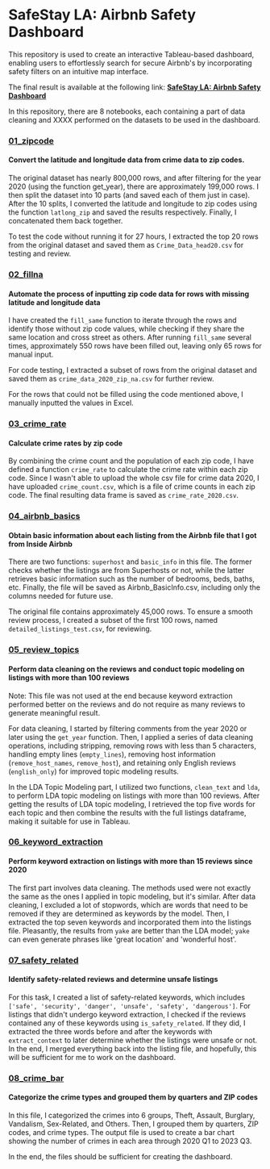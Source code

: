 # SafeStay LA: Airbnb Safety Dashboard

This repository is used to create an interactive Tableau-based dashboard, enabling users to effortlessly search for secure Airbnb's by incorporating safety filters on an intuitive map interface.

The final result is available at the following link:
**[SafeStay LA: Airbnb Safety Dashboard](https://public.tableau.com/views/SafeStayLAAirbnbSafetyDashboard/SafeStayLA?:language=en-US&:display_count=n&:origin=viz_share_link)**

In this repository, there are 8 notebooks, each containing a part of data cleaning and XXXX performed on the datasets to be used in the dashboard.

### [01_zipcode](01_zipcode.ipynb)
#### Convert the latitude and longitude data from crime data to zip codes.

The original dataset has nearly 800,000 rows, and after filtering for the year 2020 (using the function get_year), there are approximately 199,000 rows. I then split the dataset into 10 parts (and saved each of them just in case). After the 10 splits, I converted the latitude and longitude to zip codes using the function `latlong_zip` and saved the results respectively. Finally, I concatenated them back together.

To test the code without running it for 27 hours, I extracted the top 20 rows from the original dataset and saved them as `Crime_Data_head20.csv` for testing and review.

### [02_fillna](02_fillna.ipynb)
#### Automate the process of inputting zip code data for rows with missing latitude and longitude data

I have created the `fill_same` function to iterate through the rows and identify those without zip code values, while checking if they share the same location and cross street as others. After running `fill_same` several times, approximately 550 rows have been filled out, leaving only 65 rows for manual input.

For code testing, I extracted a subset of rows from the original dataset and saved them as `crime_data_2020_zip_na.csv` for further review.

For the rows that could not be filled using the code mentioned above, I manually inputted the values in Excel.

### [03_crime_rate](03_crime_rate.ipynb)
#### Calculate crime rates by zip code

By combining the crime count and the population of each zip code, I have defined a function `crime_rate` to calculate the crime rate within each zip code. Since I wasn't able to upload the whole csv file for crime data 2020, I have uploaded `crime_count.csv`, which is a file of crime counts in each zip code. The final resulting data frame is saved as `crime_rate_2020.csv`.

### [04_airbnb_basics](04_airbnb_basics.ipynb)
#### Obtain basic information about each listing from the Airbnb file that I got from Inside Airbnb

There are two functions: `superhost` and `basic_info` in this file. The former checks whether the listings are from Superhosts or not, while the latter retrieves basic information such as the number of bedrooms, beds, baths, etc. Finally, the file will be saved as Airbnb_BasicInfo.csv, including only the columns needed for future use.

The original file contains approximately 45,000 rows. To ensure a smooth review process, I created a subset of the first 100 rows, named `detailed_listings_test.csv`, for reviewing.

### [05_review_topics](05_review_topics.ipynb)
#### Perform data cleaning on the reviews and conduct topic modeling on listings with more than 100 reviews

Note: This file was not used at the end because keyword extraction performed better on the reviews and do not require as many reviews to generate meaningful result.

For data cleaning, I started by filtering comments from the year 2020 or later using the `get_year` function. Then, I applied a series of data cleaning operations, including stripping, removing rows with less than 5 characters, handling empty lines (`empty_lines`), removing host information (`remove_host_names`, `remove_host`), and retaining only English reviews (`english_only`) for improved topic modeling results.

In the LDA Topic Modeling part, I utilized two functions, `clean_text` and `lda`, to perform LDA topic modeling on listings with more than 100 reviews. After getting the results of LDA topic modeling, I retrieved the top five words for each topic and then combine the results with the full listings dataframe, making it suitable for use in Tableau.

### [06_keyword_extraction](06_keyword_extraction.ipynb)
#### Perform keyword extraction on listings with more than 15 reviews since 2020

The first part involves data cleaning. The methods used were not exactly the same as the ones I applied in topic modeling, but it's similar. After data cleaning, I excluded a lot of stopwords, which are words that need to be removed if they are determined as keywords by the model. Then, I extracted the top seven keywords and incorporated them into the listings file. Pleasantly, the results from `yake` are better than the LDA model; `yake` can even generate phrases like 'great location' and 'wonderful host'.

### [07_safety_related](07_safety_related.ipynb)
#### Identify safety-related reviews and determine unsafe listings

For this task, I created a list of safety-related keywords, which includes `['safe', 'security', 'danger', 'unsafe', 'safety', 'dangerous']`. For listings that didn't undergo keyword extraction, I checked if the reviews contained any of these keywords using `is_safety_related`. If they did, I extracted the three words before and after the keywords with `extract_context` to later determine whether the listings were unsafe or not. In the end, I merged everything back into the listing file, and hopefully, this will be sufficient for me to work on the dashboard.

### [08_crime_bar](08_crime_bar.ipynb)
#### Categorize the crime types and grouped them by quarters and ZIP codes

In this file, I categorized the crimes into 6 groups, Theft, Assault, Burglary, Vandalism, Sex-Related, and Others. Then, I grouped them by quarters, ZIP codes, and crime types. The output file is used to create a bar chart showing the number of crimes in each area through 2020 Q1 to 2023 Q3.


In the end, the files should be sufficient for creating the dashboard.